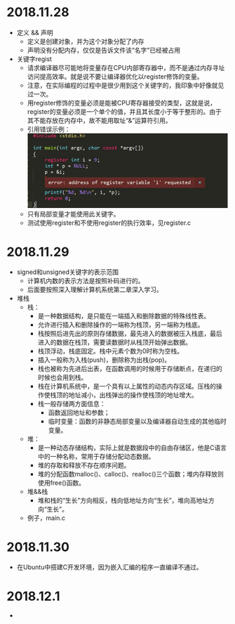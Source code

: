 # 2018.11.28
- 定义 && 声明
	- 定义是创建对象，并为这个对象分配了内存
	- 声明没有分配内存，仅仅是告诉文件该“名字”已经被占用
- 关键字regist
	- 请求编译器尽可能地将变量存在CPU内部寄存器中，而不是通过内存寻址访问提高效率。就是说不要让编译器优化以register修饰的变量。
	- 注意，在实际编程的过程中是很少用到这个关键字的，我印象中好像就见过一次。
	- 用register修饰的变量必须是能被CPU寄存器接受的类型，这就是说，register的变量必须是一个单个的值，并且其长度小于等于整形的。由于其不能存放在内存中，故不能用取址“&”运算符引用。
	- 引用错误示例：![Aaron Swartz](https://raw.githubusercontent.com/Huashengdou/C_exerse/master/C%E8%AF%AD%E8%A8%80%E6%B7%B1%E5%BA%A6%E8%A7%A3%E5%89%96/%E5%BC%95%E7%94%A8register%E5%8F%98%E9%87%8F%E9%94%99%E8%AF%AF.jpg)
	- 只有局部变量才能使用此关键字。
	- 测试使用register和不使用register的执行效率，见register.c
	
# 2018.11.29
- signed和unsigned关键字的表示范围
	- 计算机内数的表示方法是按照补码进行的。
	- 后面要按照深入理解计算机系统第二章深入学习。
- 堆栈
	- 栈：
		- 是一种数据结构，是只能在一端插入和删除数据的特殊线性表。
		- 允许进行插入和删除操作的一端称为栈顶，另一端称为栈底。
		- 栈按照后进先出的原则存储数据，最先进入的数据被压入栈底，最后进入的数据在栈顶，需要读数据时从栈顶开始弹出数据。
		- 栈顶浮动，栈底固定。栈中元素个数为0时称为空栈。
		- 插入一般称为入栈(push)，删除称为出栈(pop)。
		- 栈也被称为先进后出表，在函数调用的时候用于存储断点，在递归的时候也会用到栈。
		- 栈在计算机系统中，是一个具有以上属性的动态内存区域。压栈的操作使栈顶的地址减小，出栈弹出的操作使栈顶的地址增大。
		- 栈一般存储两方面信息：
			- 函数返回地址和参数；
			- 临时变量：函数的非静态局部变量以及编译器自动生成的其他临时变量。
	- 堆：
		- 是一种动态存储结构，实际上就是数据段中的自由存储区，他是C语言中的一种名称，常用于存储分配动态数据。
		- 堆的存取和释放不存在顺序问题。
		- 堆的分配函数malloc()、calloc()、realloc()三个函数；堆内存释放则使用free()函数。
	- 堆&&栈
		- 堆和栈的“生长”方向相反，栈向低地址方向“生长”，堆向高地址方向“生长”。
	- 例子，main.c

# 2018.11.30
- 在Ubuntu中搭建C开发环境，因为嵌入汇编的程序一直编译不通过。

# 2018.12.1
- 
